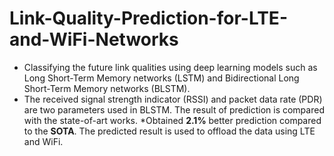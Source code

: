 # Link-Quality-Prediction-for-LTE-and-WiFi-Networks
* Classifying the future link qualities using deep learning models such as Long Short-Term Memory networks (LSTM) and Bidirectional Long Short-Term Memory networks (BLSTM). 
* The received signal strength indicator (RSSI) and packet data rate (PDR) are two parameters used in BLSTM. The result of prediction is compared with the state-of-art works.
*Obtained **2.1%** better prediction compared to the **SOTA**. The predicted result is used to offload the data using LTE and WiFi.
